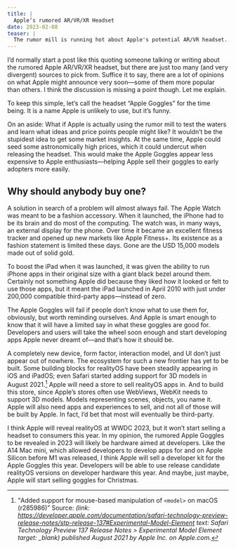 ```yaml
---
title: |
  Apple‘s rumored AR/VR/XR Headset
date: 2023-02-08
teaser: |
  The rumor mill is running hot about Apple's potential AR/VR headset. The success would hinge on its usefulness and engaging developers to adopt it.
---
```

I’d normally start a post like this quoting someone talking or writing about the rumored Apple AR/VR/XR headset, but there are just too many (and very divergent) sources to pick from. Suffice it to say, there are a lot of opinions on what Apple might announce very soon—some of them more popular than others. I think the discussion is missing a point though. Let me explain.

To keep this simple, let’s call the headset “Apple Goggles” for the time being. It is a name Apple is unlikely to use, but it’s funny.

On an aside: What if Apple is actually using the rumor mill to test the waters and learn what ideas and price points people might like? It wouldn’t be the stupidest idea to get some market insights. At the same time, Apple could seed some astronomically high prices, which it could undercut when releasing the headset. This would make the Apple Goggles appear less expensive to Apple enthusiasts—helping Apple sell their goggles to early adopters more easily.

## Why should anybody buy one?
A solution in search of a problem will almost always fail. The Apple Watch was meant to be a fashion accessory. When it launched, the iPhone had to be its brain and do most of the computing. The watch was, in many ways, an external display for the phone. Over time it became an excellent fitness tracker and opened up new markets like Apple Fitness+. Its existence as a fashion statement is limited these days. Gone are the USD 15,000 models made out of solid gold.

To boost the iPad when it was launched, it was given the ability to run iPhone apps in their original size with a giant black bezel around them. Certainly not something Apple did because they liked how it looked or felt to use those apps, but it meant the iPad launched in April 2010 with just under 200,000 compatible third-party apps—instead of zero.

The Apple Goggles will fail if people don’t know what to use them for, obviously, but worth reminding ourselves. And Apple is smart enough to know that it will have a limited say in what these goggles are good for. Developers and users will take the wheel soon enough and start developing apps Apple never dreamt of—and that‘s how it should be.

A completely new device, form factor, interaction model, and UI don’t just appear out of nowhere. The ecosystem for such a new frontier has yet to be built. Some building blocks for realityOS have been steadily appearing in iOS and iPadOS; even Safari started adding support for 3D models in August 2021.[^3d] Apple will need a store to sell realityOS apps in. And to build this store, since Apple’s stores often use WebViews, WebKit needs to support 3D models. Models representing scenes, objects, you name it. Apple will also need apps and experiences to sell, and not all of those will be built by Apple. In fact, I’d bet that most will eventually be third-party.

[^3d]: <q cite="https://developer.apple.com/documentation/safari-technology-preview-release-notes/stp-release-137#Experimental-Model-Element">Added support for mouse-based manipulation of `<model>` on macOS (r285986)</q> Source: <cite>(link: https://developer.apple.com/documentation/safari-technology-preview-release-notes/stp-release-137#Experimental-Model-Element text: Safari Technology Preview 137 Release Notes > Experimental Model Element target: _blank) published August 2021 by Apple Inc. on Apple.com.

I think Apple will reveal realityOS at WWDC 2023, but it won’t start selling a headset to consumers this year. In my opinion, the rumored Apple Goggles to be revealed in 2023 will likely be hardware aimed at developers. Like the A14 Mac mini, which allowed developers to develop apps for and on Apple Silicon before M1 was released, I think Apple will sell a developer kit for the Apple Goggles this year. Developers will be able to use release candidate realityOS versions on developer hardware this year. And maybe, just maybe, Apple will start selling goggles for Christmas.
